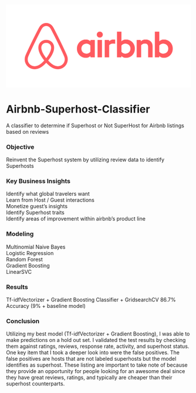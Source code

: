 ![Airbnb](images/airbnblogo.png)


# Airbnb-Superhost-Classifier
A classifier to determine if Superhost or Not SuperHost for Airbnb listings based on reviews

### Objective

Reinvent the Superhost system by utilizing review data to identify Superhosts


### Key Business Insights
 
Identify what global travelers want  
Learn from Host / Guest interactions  
Monetize guest’s insights  
Identify Superhost traits  
Identify areas of improvement within airbnb’s product line  


### Modeling

Multinomial Naive Bayes  
Logistic Regression  
Random Forest  
Gradient Boosting  
LinearSVC  


### Results

Tf-idfVectorizer + Gradient Boosting Classifier + GridsearchCV 
86.7% Accuracy (9% + baseline model)



### Conclusion

Utilizing my best model (Tf-idfVectorizer + Gradient Boosting), I was able to make predictions on a hold out set. I validated the test results by checking them against ratings, reviews, response rate, activity, and superhost status. One key item that I took a deeper look into were the false positives. The false positives are hosts that are not labeled superhosts but the model identifies as superhost. These listing are important to take note of because they provide an opportunity for people looking for an awesome deal since they have great reviews, ratings, and typically are cheaper than their superhost counterparts. 

